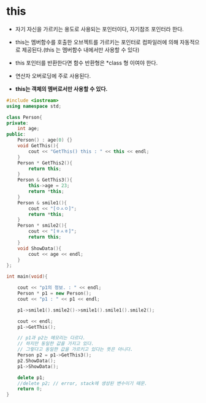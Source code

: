 # this
- 자기 자신을 가르키는  용도로 사용되는 포인터이다, 자기참조 포인터라 한다.
- this는 멤버함수를  호출한 오브젝트를  가르키는  포인터로 컴파일러에 의해 자동적으로 제공된다.(this 는 멤버함수 내에서만 사용할 수 있다)
- this 포인터를 반환한다면  함수 반환형은 \*class 형 이여야 한다.
- 연산자 오버로딩에 주로 사용된다.

- **this는 객체의 멤버로서만 사용할 수 있다.** 

```cpp
#include <iostream>
using namespace std;

class Person{
private:
	int age;
public:
	Person() : age(0) {}
	void GetThis(){
		cout << "GetThis() this : " << this << endl;
	}
	Person * GetThis2(){
		return this;
	}
	Person & GetThis3(){
		this->age = 23;
		return *this;
	}
	Person & smile1(){
		cout << "[ㅇㅅㅇ]";
		return *this;
	}
	Person * smile2(){
		cout << "[ㅎㅅㅎ]";
		return this;
	}
	void ShowData(){
		cout << age << endl;
	}
};

int main(void){

	cout << "p1의 정보. : " << endl;
	Person * p1 = new Person();
	cout << "p1 : " << p1 << endl;

	p1->smile1().smile2()->smile1().smile1().smile2();

	cout << endl;
	p1->GetThis();

	// p1과 p2는 메모리는 다르다.
	// 하지만 동일한 값을 가지고 있다.
	// 그렇다고 동일한 값을 가르키고 있다는 뜻은 아니다.
	Person p2 = p1->GetThis3();
	p2.ShowData();
	p1->ShowData();

	delete p1;
	//delete p2; // error, stack에 생성된 변수이기 때문.
	return 0;
}

```
